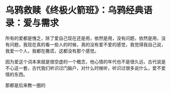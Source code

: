 # 乌鸦救赎《终极火箭班》：乌鸦经典语录：爱与需求

所有的爱都是愧乏，除了爱自己现在还是用，依然是用，没有问题，依然是用，没有问题，我现在真的看一些人的时候，真的没有爱不爱的感觉，我觉得我自己说，我爱一个人，我都在撒谎，这都没有那个感觉。

因为爱这个词本来就是很空虚的一个概念，他心情的年代也不是很久远，古代说是不心这一套，古代我们听识过门脑户，对什么时候听，听识过很多说什么，爱不爱情的东西。

那都是后来教一圈的